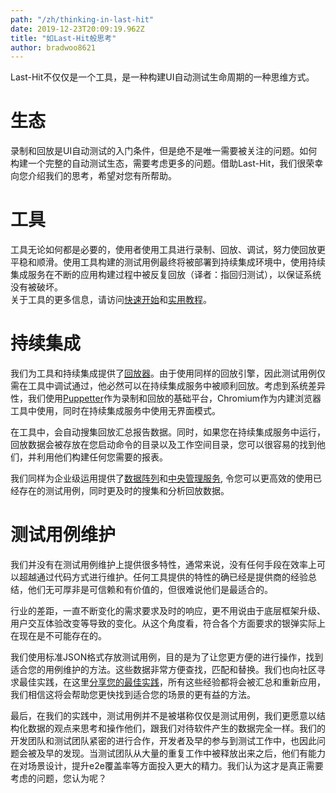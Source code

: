 ```yaml
---
path: "/zh/thinking-in-last-hit"
date: 2019-12-23T20:09:19.962Z
title: "如Last-Hit般思考"
author: bradwoo8621
---
```


<p class="sub-title">Last-Hit不仅仅是一个工具，是一种构建UI自动测试生命周期的一种思维方式。</p>

# 生态
录制和回放是UI自动测试的入门条件，但是绝不是唯一需要被关注的问题。如何构建一个完整的自动测试生态，需要考虑更多的问题。借助Last-Hit，我们很荣幸向您介绍我们的思考，希望对您有所帮助。

# 工具
工具无论如何都是必要的，使用者使用工具进行录制、回放、调试，努力使回放更平稳和顺滑。使用工具构建的测试用例最终将被部署到持续集成环境中，使用持续集成服务在不断的应用构建过程中被反复回放（译者：指回归测试），以保证系统没有被破坏。  
关于工具的更多信息，请访问[快速开始](/zh/quick-start/)和[实用教程](/zh/tutorial/)。

# 持续集成
我们为工具和持续集成提供了[回放器](https://www.npmjs.com/package/last-hit-replayer)。由于使用同样的回放引擎，因此测试用例仅需在工具中调试通过，他必然可以在持续集成服务中被顺利回放。考虑到系统差异性，我们使用[Puppetter](https://pptr.dev/)作为录制和回放的基础平台，Chromium作为内建浏览器工具中使用，同时在持续集成服务中使用无界面模式。

在工具中，会自动搜集回放汇总报告数据。同时，如果您在持续集成服务中运行，回放数据会被存放在您启动命令的目录以及工作空间目录，您可以很容易的找到他们，并利用他们构建任何您需要的报表。  

我们同样为企业级运用提供了[数据阵列](/zh/data-matrix/)和[中央管理服务](/zh/admin-server/), 令您可以更高效的使用已经存在的测试用例，同时更及时的搜集和分析回放数据。

# 测试用例维护
我们并没有在测试用例维护上提供很多特性，通常来说，没有任何手段在效率上可以超越通过代码方式进行维护。任何工具提供的特性的确已经是提供商的经验总结，他们无可厚非是可信赖和有价值的，但很难说他们是最适合的。  

行业的差距，一直不断变化的需求要求及时的响应，更不用说由于底层框架升级、用户交互体验改变等导致的变化。从这个角度看，符合各个方面要求的银弹实际上在现在是不可能存在的。  

我们使用标准JSON格式存放测试用例，目的是为了让您更方便的进行操作，找到适合您的用例维护的方法。这些数据非常方便查找，匹配和替换。我们也向社区寻求最佳实践，在这里[分享您的最佳实践](https://github.com/last-hit-aab/last-hit-pages)，所有这些经验都将会被汇总和重新应用，我们相信这将会帮助您更快找到适合您的场景的更有益的方法。  

最后，在我们的实践中，测试用例并不是被堪称仅仅是测试用例，我们更愿意以结构化数据的观点来思考和操作他们，跟我们对待软件产生的数据完全一样。我们的开发团队和测试团队紧密的进行合作，开发者及早的参与到测试工作中，也因此问题会被及早的发现。当测试团队从大量的重复工作中被释放出来之后，他们有能力在对场景设计，提升e2e覆盖率等方面投入更大的精力。我们认为这才是真正需要考虑的问题，您认为呢？